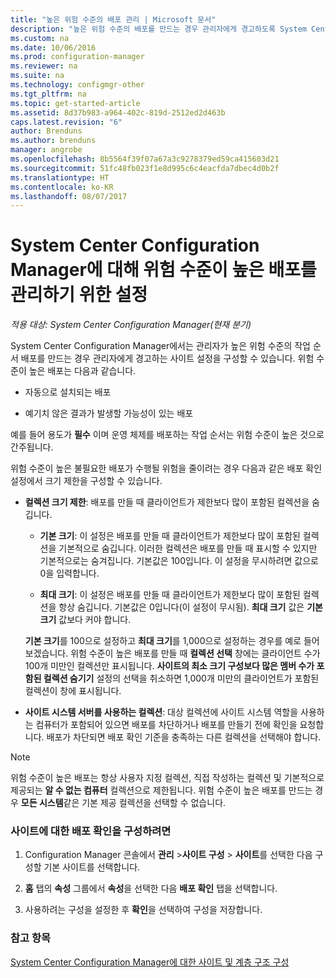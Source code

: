 ```yaml
---
title: "높은 위험 수준의 배포 관리 | Microsoft 문서"
description: "높은 위험 수준의 배포를 만드는 경우 관리자에게 경고하도록 System Center Configuration Manager에서 사이트 설정을 구성하는 방법을 알아봅니다."
ms.custom: na
ms.date: 10/06/2016
ms.prod: configuration-manager
ms.reviewer: na
ms.suite: na
ms.technology: configmgr-other
ms.tgt_pltfrm: na
ms.topic: get-started-article
ms.assetid: 8d37b983-a964-402c-819d-2512ed2d463b
caps.latest.revision: "6"
author: Brenduns
ms.author: brenduns
manager: angrobe
ms.openlocfilehash: 8b5564f39f07a67a3c9278379ed59ca415603d21
ms.sourcegitcommit: 51fc48fb023f1e8d995c6c4eacfda7dbec4d0b2f
ms.translationtype: HT
ms.contentlocale: ko-KR
ms.lasthandoff: 08/07/2017
---
```

# <a name="settings-to-manage-high-risk-deployments-for-system-center-configuration-manager"></a>System Center Configuration Manager에 대해 위험 수준이 높은 배포를 관리하기 위한 설정

*적용 대상: System Center Configuration Manager(현재 분기)*


System Center Configuration Manager에서는 관리자가 높은 위험 수준의 작업 순서 배포를 만드는 경우 관리자에게 경고하는 사이트 설정을 구성할 수 있습니다. 위험 수준이 높은 배포는 다음과 같습니다.  

-   자동으로 설치되는 배포  

-   예기치 않은 결과가 발생할 가능성이 있는 배포  

 예를 들어 용도가 **필수** 이며 운영 체제를 배포하는 작업 순서는 위험 수준이 높은 것으로 간주됩니다.  

 위험 수준이 높은 불필요한 배포가 수행될 위험을 줄이려는 경우 다음과 같은 배포 확인 설정에서 크기 제한을 구성할 수 있습니다.  

-   **컬렉션 크기 제한**: 배포를 만들 때 클라이언트가 제한보다 많이 포함된 컬렉션을 숨깁니다.  

    -   **기본 크기**: 이 설정은 배포를 만들 때 클라이언트가 제한보다 많이 포함된 컬렉션을 기본적으로 숨깁니다. 이러한 컬렉션은 배포를 만들 때 표시할 수 있지만 기본적으로는 숨겨집니다. 기본값은 100입니다. 이 설정을 무시하려면 값으로 0을 입력합니다.  

    -   **최대 크기**: 이 설정은 배포를 만들 때 클라이언트가 제한보다 많이 포함된 컬렉션을 항상 숨깁니다. 기본값은 0입니다(이 설정이 무시됨). **최대 크기** 값은 **기본 크기** 값보다 커야 합니다.  

     **기본 크기**를 100으로 설정하고 **최대 크기**를 1,000으로 설정하는 경우를 예로 들어 보겠습니다. 위험 수준이 높은 배포를 만들 때 **컬렉션 선택** 창에는 클라이언트 수가 100개 미만인 컬렉션만 표시됩니다. **사이트의 최소 크기 구성보다 많은 멤버 수가 포함된 컬렉션 숨기기** 설정의 선택을 취소하면 1,000개 미만의 클라이언트가 포함된 컬렉션이 창에 표시됩니다.  

-   **사이트 시스템 서버를 사용하는 컬렉션**: 대상 컬렉션에 사이트 시스템 역할을 사용하는 컴퓨터가 포함되어 있으면 배포를 차단하거나 배포를 만들기 전에 확인을 요청합니다. 배포가 차단되면 배포 확인 기준을 충족하는 다른 컬렉션을 선택해야 합니다.  

> [!NOTE]  
>  위험 수준이 높은 배포는 항상 사용자 지정 컬렉션, 직접 작성하는 컬렉션 및 기본적으로 제공되는 **알 수 없는 컴퓨터** 컬렉션으로 제한됩니다. 위험 수준이 높은 배포를 만드는 경우 **모든 시스템**같은 기본 제공 컬렉션을 선택할 수 없습니다.  

### <a name="to-configure-deployment-verification-for-a-site"></a>사이트에 대한 배포 확인을 구성하려면  

1.  Configuration Manager 콘솔에서 **관리** >**사이트 구성** > **사이트**를 선택한 다음 구성할 기본 사이트를 선택합니다.  

2.  **홈** 탭의 **속성** 그룹에서 **속성**을 선택한 다음 **배포 확인** 탭을 선택합니다.  

3.  사용하려는 구성을 설정한 후 **확인**을 선택하여 구성을 저장합니다.  

### <a name="see-also"></a>참고 항목  
 [System Center Configuration Manager에 대한 사이트 및 계층 구조 구성](../../core/servers/deploy/configure/configure-sites-and-hierarchies.md)
